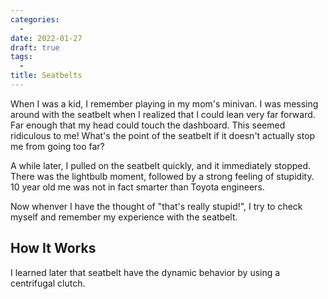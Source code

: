 ```yaml
---
categories:
  -
date: 2022-01-27
draft: true
tags:
  -
title: Seatbelts
---
```


When I was a kid, I remember playing in my mom's minivan. I was messing around
with the seatbelt when I realized that I could lean very far forward. Far enough
that my head could touch the dashboard. This seemed ridiculous to me! What's the
point of the seatbelt if it doesn't actually stop me from going too far?

A while later, I pulled on the seatbelt quickly, and it immediately stopped.
There was the lightbulb moment, followed by a strong feeling of stupidity. 10
year old me was not in fact smarter than Toyota engineers.

Now whenver I have the thought of "that's really stupid!", I try to check myself
and remember my experience with the seatbelt.

## How It Works

I learned later that seatbelt have the dynamic behavior by using a centrifugal
clutch.
